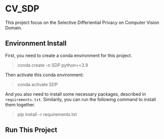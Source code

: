 # CV_SDP
This project focus on the Selective Differiential Privacy on Computer Vision Domain.


## Environment Install

First, you need to create a conda environment for this project.

> conda create -n SDP python==3.9

Then activate this conda environment:

> conda activate SDP

And you also need to install some necessary packages, described in `requirements.txt`.
Similarily, you can run the following command to install them together.

> pip install -r requirements.txt


## Run This Project

